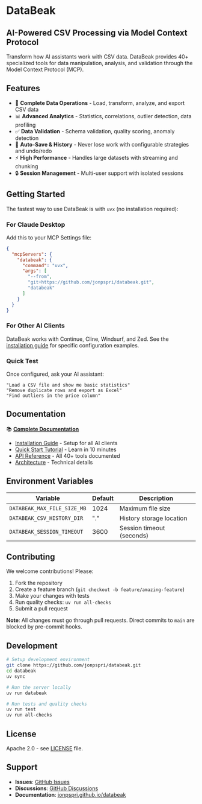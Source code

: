 # DataBeak

## AI-Powered CSV Processing via Model Context Protocol

Transform how AI assistants work with CSV data. DataBeak provides 40+
specialized tools for data manipulation, analysis, and validation through the
Model Context Protocol (MCP).

## Features

- 🔄 **Complete Data Operations** - Load, transform, analyze, and export CSV
  data
- 📊 **Advanced Analytics** - Statistics, correlations, outlier detection, data
  profiling
- ✅ **Data Validation** - Schema validation, quality scoring, anomaly
  detection
- 💾 **Auto-Save & History** - Never lose work with configurable strategies and
  undo/redo
- ⚡ **High Performance** - Handles large datasets with streaming and chunking
- 🔒 **Session Management** - Multi-user support with isolated sessions

## Getting Started

The fastest way to use DataBeak is with `uvx` (no installation required):

### For Claude Desktop

Add this to your MCP Settings file:

```json
{
  "mcpServers": {
    "databeak": {
      "command": "uvx",
      "args": [
        "--from",
        "git+https://github.com/jonpspri/databeak.git",
        "databeak"
      ]
    }
  }
}
```

### For Other AI Clients

DataBeak works with Continue, Cline, Windsurf, and Zed. See the
[installation guide](https://jonpspri.github.io/databeak/installation)
for specific configuration examples.

### Quick Test

Once configured, ask your AI assistant:

```text
"Load a CSV file and show me basic statistics"
"Remove duplicate rows and export as Excel"
"Find outliers in the price column"
```

## Documentation

📚 **[Complete Documentation](https://jonpspri.github.io/databeak/)**

- [Installation Guide](https://jonpspri.github.io/databeak/installation) -
  Setup for all AI clients
- [Quick Start
  Tutorial](https://jonpspri.github.io/databeak/tutorials/quickstart) -
  Learn in 10 minutes
- [API Reference](https://jonpspri.github.io/databeak/api/overview) -
  All 40+ tools documented
- [Architecture](https://jonpspri.github.io/databeak/architecture) -
  Technical details

## Environment Variables

| Variable                    | Default | Description               |
| --------------------------- | ------- | ------------------------- |
| `DATABEAK_MAX_FILE_SIZE_MB` | 1024    | Maximum file size         |
| `DATABEAK_CSV_HISTORY_DIR`  | "."     | History storage location  |
| `DATABEAK_SESSION_TIMEOUT`  | 3600    | Session timeout (seconds) |

## Contributing

We welcome contributions! Please:

1. Fork the repository
1. Create a feature branch (`git checkout -b feature/amazing-feature`)
1. Make your changes with tests
1. Run quality checks: `uv run all-checks`
1. Submit a pull request

**Note**: All changes must go through pull requests. Direct commits to `main`
are blocked by pre-commit hooks.

## Development

```bash
# Setup development environment
git clone https://github.com/jonpspri/databeak.git
cd databeak
uv sync

# Run the server locally
uv run databeak

# Run tests and quality checks
uv run test
uv run all-checks
```

## License

Apache 2.0 - see [LICENSE](LICENSE) file.

## Support

- **Issues**: [GitHub Issues](https://github.com/jonpspri/databeak/issues)
- **Discussions**: [GitHub
  Discussions](https://github.com/jonpspri/databeak/discussions)
- **Documentation**:
  [jonpspri.github.io/databeak](https://jonpspri.github.io/databeak/)
